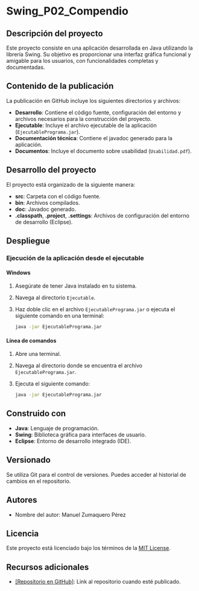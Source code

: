 # Swing_P02_Compendio

## Descripción del proyecto
Este proyecto consiste en una aplicación desarrollada en Java utilizando la librería Swing. Su objetivo es proporcionar una interfaz gráfica funcional y amigable para los usuarios, con funcionalidades completas y documentadas.

## Contenido de la publicación
La publicación en GitHub incluye los siguientes directorios y archivos:

- **Desarrollo**: Contiene el código fuente, configuración del entorno y archivos necesarios para la construcción del proyecto.
- **Ejecutable**: Incluye el archivo ejecutable de la aplicación (`EjecutablePrograma.jar`).
- **Documentación técnica**: Contiene el javadoc generado para la aplicación.
- **Documentos**: Incluye el documento sobre usabilidad (`Usabilidad.pdf`).

## Desarrollo del proyecto
El proyecto está organizado de la siguiente manera:

- **src**: Carpeta con el código fuente.
- **bin**: Archivos compilados.
- **doc**: Javadoc generado.
- **.classpath**, **.project**, **.settings**: Archivos de configuración del entorno de desarrollo (Eclipse).

## Despliegue
### Ejecución de la aplicación desde el ejecutable
#### Windows
1. Asegúrate de tener Java instalado en tu sistema.
2. Navega al directorio `Ejecutable`.
3. Haz doble clic en el archivo `EjecutablePrograma.jar` o ejecuta el siguiente comando en una terminal:

   ```bash
   java -jar EjecutablePrograma.jar
   ```

#### Línea de comandos
1. Abre una terminal.
2. Navega al directorio donde se encuentra el archivo `EjecutablePrograma.jar`.
3. Ejecuta el siguiente comando:

   ```bash
   java -jar EjecutablePrograma.jar
   ```

## Construido con
- **Java**: Lenguaje de programación.
- **Swing**: Biblioteca gráfica para interfaces de usuario.
- **Eclipse**: Entorno de desarrollo integrado (IDE).

## Versionado
Se utiliza Git para el control de versiones. Puedes acceder al historial de cambios en el repositorio.

## Autores
- Nombre del autor: Manuel Zumaquero Pérez

## Licencia
Este proyecto está licenciado bajo los términos de la [MIT License](LICENSE).

## Recursos adicionales
- [[Repositorio en GitHub]](https://github.com/manolozumaquero8/Swing_P02_compendio): Link al repositorio cuando esté publicado.
